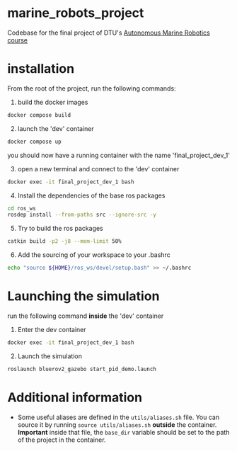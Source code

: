 # marine_robots_project
Codebase for the final project of DTU's [Autonomous Marine Robotics course](https://kurser.dtu.dk/course/34763)


# installation
From the root of the project, run the following commands:
1. build the docker images
```bash
docker compose build
```
2. launch the 'dev' container
```bash
docker compose up
```
you should now have a running container with the name 'final_project_dev_1'

3. open a new terminal and connect to the 'dev' container
```bash
docker exec -it final_project_dev_1 bash
```
4. Install the dependencies of the base ros packages
```bash
cd ros_ws
rosdep install --from-paths src --ignore-src -y
```
5. Try to build the ros packages
```bash
catkin build -p2 -j8 --mem-limit 50%
```
6. Add the sourcing of your workspace to your .bashrc
```bash
echo "source ${HOME}/ros_ws/devel/setup.bash" >> ~/.bashrc
```

# Launching the simulation
run the following command **inside** the 'dev' container
1. Enter the dev container
```bash
docker exec -it final_project_dev_1 bash
```
2. Launch the simulation
```bash
roslaunch bluerov2_gazebo start_pid_demo.launch
```

# Additional information
- Some useful aliases are defined in the `utils/aliases.sh` file. You can source it by running `source utils/aliases.sh` **outside** the container. **Important** inside that file, the `base_dir` variable should be set to the path of the project in the container.